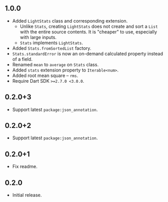 ## 1.0.0

- Added `LightStats` class and corresponding extension.
  - Unlike `Stats`, creating `LightStats` does not create and sort a `List` with
    the entire source contents. It is "cheaper" to use, especially with large
    inputs.
  - `Stats` implements `LightStats`.
- Added `Stats.fromSortedList` factory.
- `Stats.standardError` is now an on-demand calculated property instead of a
  field.
- Renamed `mean` to `average` on `Stats` class.
- Added `stats` extension property to `Iterable<num>`.
- Added root mean square – `rms`.
- Require Dart SDK `>=2.7.0 <3.0.0`.

## 0.2.0+3

- Support latest `package:json_annotation`.

## 0.2.0+2

- Support latest `package:json_annotation`.

## 0.2.0+1

- Fix readme.

## 0.2.0

- Initial release.
